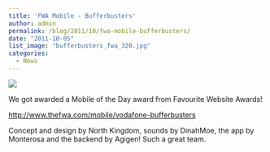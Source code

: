 ```yaml
---
title: 'FWA Mobile - Bufferbusters'
author: admin
permalink: /blog/2011/10/fwa-mobile-bufferbusters/
date: "2011-10-05"
list_image: "bufferbusters_fwa_320.jpg"
categories:
  - News
---
```

<img src="/img/blog/posts/2013/09/fwa-bufferbusters.png" >

We got awarded a Mobile of the Day award from Favourite Website Awards!

<a href="http://www.thefwa.com/mobile/vodafone-bufferbusters" target="_blank">http://www.thefwa.com/mobile/vodafone-bufferbusters</a>

<!--more-->

Concept and design by North Kingdom, sounds by DinahMoe, the app by Monterosa and the backend by Agigen! Such a great team.
